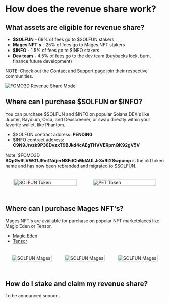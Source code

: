 # How does the revenue share work?

## What assets are eligible for revenue share?

- **$SOLFUN** - 69% of fees go to $SOLFUN stakers
- **Mages NFT's** - 25% of fees go to Mages NFT stakers
- **$INFO** - 1.5% of fees go to $INFO stakers
- **Dev team** - 4.5% of fees go to the dev team (buybacks lock, burn, finance future development)

NOTE: Check out the [Contact and Support](../contact-and-support) page join their respective communities.

![FOMO3D Revenue Share Model](/assets/info-rev-share-model.jpg)

## Where can I purchase $SOLFUN or $INFO?

You can purchase $SOLFUN and $INFO on popular Solana DEX's like Jupiter, Raydium, Orca, and Dexscreener, or swap directly within your favorite wallet, like Phantom.

- $SOLFUN contract address: **PENDING**
- $INFO contract address: **C9N9Jrvzk9P36DvzxT9BJkd4cAEgTHVVERpmQK92gV5V**

Note: $FOMO3D **BQpGv6LVWG1JRm1NdjerNSFdChMdAULJr3x9t2Swpump** is the old token name and has now been rebranded and migrated to $SOLFUN.

<style>
  .flex--token-container {
    display: flex;
    justify-content: center;
    width: 100%;
    max-width: 100%;
    background: transparent;
    border: none;
  }
  .flex-token-cell {
    display: flex;
    flex-direction: column;
    align-items: center;
    width: 50%;
    padding: 20px;
    box-sizing: border-box;
  }
  .flex-token-cell img {
    max-width: 200px;
    width: 100%;
    margin-bottom: 10px;
  }
</style>
<div class="flex--token-container">
  <div class="flex-token-cell">
      <img src="/assets/tokens/icon-fomo3d.jpg" alt="SOLFUN Token">
  </div>
  <div class="flex-token-cell">
      <img src="/assets/tokens/icon-pet.jpg" alt="PET Token">
  </div>
</div>

## Where can I purchase Mages NFT's?

Mages NFT's are available for purchase on popular NFT marketplaces like Magic Eden or Tensor.

- [Magic Eden](https://magiceden.io/marketplace/mages)
- [Tensor](https://www.tensor.trade/trade/mages)

<style>
  .flex-container {
    display: flex;
    justify-content: space-around;
    width: 100%;
    max-width: 100%;
    background: transparent;
    border: none;
  }
  .flex-cell {
    display: flex;
    flex-direction: column;
    align-items: center;
    width: 33.33%;
    padding: 20px;
    box-sizing: border-box;
  }
  .flex-cell img {
    max-width: 200px;
    width: 100%;
    margin-bottom: 10px;
  }
</style>
<div class="flex-container">
  <div class="flex-cell">
      <img src="/assets/mages/mages65.png" alt="SOLFUN Mages">
  </div>
  <div class="flex-cell">
      <img src="/assets/mages/mages105.png" alt="SOLFUN Mages">
  </div>
    <div class="flex-cell">
      <img src="/assets/mages/mages190.png" alt="SOLFUN Mages">
  </div>
</div>

## How do I stake and claim my revenue share?

To be announced soooon.